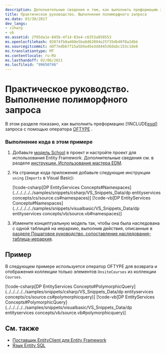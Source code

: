 ```yaml
---
description: Дополнительные сведения о том, как выполнить преформацию запроса.
title: Практическое руководство. Выполнение полиморфного запроса
ms.date: 03/30/2017
dev_langs:
- csharp
- vb
ms.assetid: 2f05da1e-845b-4f14-83e4-c6353a850553
ms.openlocfilehash: 02074fb0ad60e5ba8d62094e25f35db40f8a2dbb
ms.sourcegitcommit: ddf7edb67715a5b9a45e3dd44536dabc153c1de0
ms.translationtype: MT
ms.contentlocale: ru-RU
ms.lasthandoff: 02/06/2021
ms.locfileid: "99650746"
---
```

# <a name="how-to-execute-a-polymorphic-query"></a>Практическое руководство. Выполнение полиморфного запроса

В этом разделе показано, как выполнить преформацию [!INCLUDE[esql](../../../../../includes/esql-md.md)] запроса с помощью оператора [OFTYPE](./language-reference/oftype-entity-sql.md) .

### <a name="to-run-the-code-in-this-example"></a>Выполнение кода в этом примере

1. Добавьте [модель School](/previous-versions/dotnet/netframework-4.0/bb896300(v=vs.100)) в проект и настройте проект для использования Entity Framework. Дополнительные сведения см. в разделе [инструкции. Использование мастера EDM](/previous-versions/dotnet/netframework-4.0/bb738677(v=vs.100)).

2. На странице кода приложения добавьте следующие инструкции `using` (`Imports` в Visual Basic):

    [!code-csharp[DP EntityServices Concepts#Namespaces](../../../../../samples/snippets/csharp/VS_Snippets_Data/dp entityservices concepts/cs/source.cs#namespaces)]
    [!code-vb[DP EntityServices Concepts#Namespaces](../../../../../samples/snippets/visualbasic/VS_Snippets_Data/dp entityservices concepts/vb/source.vb#namespaces)]

3. Измените концептуальную модель так, чтобы она была наследована с одной таблицей на иерархию, выполнив действия, описанные в [разделе Пошаговое руководство. сопоставление наследования-таблица-иерархия](/previous-versions/dotnet/netframework-4.0/cc716683(v=vs.100)).

## <a name="example"></a>Пример

В следующем примере используется оператор OFTYPE для возврата и отображения коллекции только элементов `OnsiteCourses` из коллекции `Courses`.

[!code-csharp[DP EntityServices Concepts#PolymorphicQuery](../../../../../samples/snippets/csharp/VS_Snippets_Data/dp entityservices concepts/cs/source.cs#polymorphicquery)]
[!code-vb[DP EntityServices Concepts#PolymorphicQuery](../../../../../samples/snippets/visualbasic/VS_Snippets_Data/dp entityservices concepts/vb/source.vb#polymorphicquery)]

## <a name="see-also"></a>См. также

- [Поставщик EntityClient для Entity Framework](entityclient-provider-for-the-entity-framework.md)
- [Язык Entity SQL](./language-reference/entity-sql-language.md)
